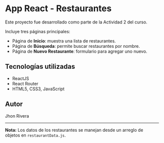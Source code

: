 # App React - Restaurantes

Este proyecto fue desarrollado como parte de la Actividad 2 del curso.

Incluye tres páginas principales:
- Página de **Inicio**: muestra una lista de restaurantes.
- Página de **Búsqueda**: permite buscar restaurantes por nombre.
- Página de **Nuevo Restaurante**: formulario para agregar uno nuevo.

## Tecnologías utilizadas
- ReactJS
- React Router
- HTML5, CSS3, JavaScript

## Autor
Jhon Rivera

---

**Nota:** Los datos de los restaurantes se manejan desde un arreglo de objetos en `restaurantData.js`.

